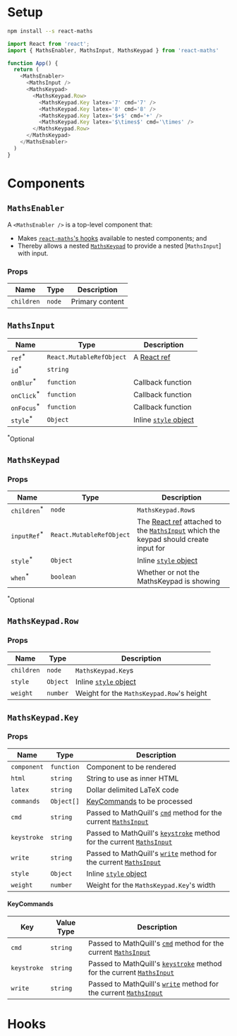 # Setup

```bash
npm install --s react-maths
```

```js
import React from 'react';
import { MathsEnabler, MathsInput, MathsKeypad } from 'react-maths'

function App() {
  return (
    <MathsEnabler>
      <MathsInput />
      <MathsKeypad>
        <MathsKeypad.Row>
          <MathsKeypad.Key latex='7' cmd='7' />
          <MathsKeypad.Key latex='8' cmd='8' />
          <MathsKeypad.Key latex='$+$' cmd='+' />
          <MathsKeypad.Key latex='$\times$' cmd='\times' />
        </MathsKeypad.Row>
      </MathsKeypad>
    </MathsEnabler>
  )
}
```

# Components

## `MathsEnabler`
A `<MathsEnabler />` is a top-level component that:
- Makes [`react-maths`'s hooks](#hooks) available to nested components; and
- Thereby allows a nested [`MathsKeypad`](#mathskeypad) to provide a nested [`MathsInput`] with input.

### Props
|Name|Type|Description|
|---|---|---|
|`children`|`node`|Primary content|

## `MathsInput`
|Name|Type|Description|
|---|---|---|
|`ref`<sup>*</sup>|`React.MutableRefObject`|A [React ref](https://reactjs.org/docs/refs-and-the-dom.html)|
|`id`<sup>*</sup>|`string`||
|`onBlur`<sup>*</sup>|`function`|Callback function|
|`onClick`<sup>*</sup>|`function`|Callback function|
|`onFocus`<sup>*</sup>|`function`|Callback function|
|`style`<sup>*</sup>|`Object`|Inline [`style` object](https://reactjs.org/docs/dom-elements.html#style)|

<sup>*</sup>Optional

## `MathsKeypad`
### Props
|Name|Type|Description|
|---|---|---|
|`children`<sup>*</sup>|`node`|`MathsKeypad.Row`s|
|`inputRef`<sup>*</sup>|`React.MutableRefObject`|The [React ref](https://reactjs.org/docs/refs-and-the-dom.html) attached to the [`MathsInput`](#mathsinput) which the keypad should create input for|
|`style`<sup>*</sup>|`Object`|Inline [`style` object](https://reactjs.org/docs/dom-elements.html#style)|
|`when`<sup>*</sup>|`boolean`|Whether or not the MathsKeypad is showing|

<sup>*</sup>Optional

## `MathsKeypad.Row`
### Props
|Name|Type|Description|
|---|---|---|
|`children`|`node`|`MathsKeypad.Key`s|
|`style`|`Object`|Inline [`style` object](https://reactjs.org/docs/dom-elements.html#style)|
|`weight`|`number`|Weight for the `MathsKeypad.Row`'s height|

## `MathsKeypad.Key`
### Props
|Name|Type|Description|
|---|---|---|
|`component`|`function`|Component to be rendered|
|`html`|`string`|String to use as inner HTML|
|`latex`|`string`|Dollar delimited LaTeX code|
|`commands`|`Object[]`|[KeyCommands](#keycommands) to be processed|
|`cmd`|`string`|Passed to MathQuill's [`cmd`](http://docs.mathquill.com/en/latest/Api_Methods/#cmdlatex_string) method for the current [`MathsInput`](#mathsinput)|
|`keystroke`|`string`|Passed to MathQuill's [`keystroke`](http://docs.mathquill.com/en/latest/Api_Methods/#keystrokekeys) method for the current [`MathsInput`](#mathsinput)|
|`write`|`string`|Passed to MathQuill's [`write`](http://docs.mathquill.com/en/latest/Api_Methods/#writelatex_string) method for the current [`MathsInput`](#mathsinput)|
|`style`|`Object`|Inline [`style` object](https://reactjs.org/docs/dom-elements.html#style)|
|`weight`|`number`|Weight for the `MathsKeypad.Key`'s width|

#### KeyCommands
|Key|Value Type|Description|
|---|---|---|
|`cmd`|`string`|Passed to MathQuill's [`cmd`](http://docs.mathquill.com/en/latest/Api_Methods/#cmdlatex_string) method for the current [`MathsInput`](#mathsinput)|
|`keystroke`|`string`|Passed to MathQuill's [`keystroke`](http://docs.mathquill.com/en/latest/Api_Methods/#keystrokekeys) method for the current [`MathsInput`](#mathsinput)|
|`write`|`string`|Passed to MathQuill's [`write`](http://docs.mathquill.com/en/latest/Api_Methods/#writelatex_string) method for the current [`MathsInput`](#mathsinput)|


# Hooks
